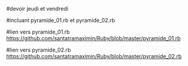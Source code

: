 #devoir jeudi et vendredi



#incluant pyramide_01.rb et pyramide_02.rb

#lien vers pyramide_01.rb https://github.com/santatramaximin/Ruby/blob/master/pyramide_01.rb

#lien vers pyramide_02.rb https://github.com/santatramaximin/Ruby/blob/master/pyramide_02.rb
